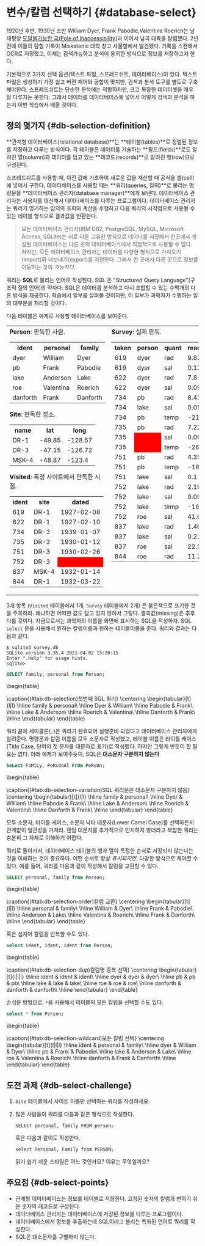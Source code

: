 



# 변수/칼럼 선택하기 {#database-select}


1920년 후반, 1930년 초반 William Dyer, Frank Pabodie,Valentina Roerich는 남태평양 [도달불가능한 극(Pole of Inaccessibility)](http://en.wikipedia.org/wiki/Pole_of_inaccessibility)과 이어서 남극 대륙을 탐험했다.
2년 전에 이들의 탐험 기록이 Miskatonic 대학 창고 사물함에서 발견됐다. 
기록을 스캔해서 OCR로 저장했고, 이제는 검색가능하고 분석이 용히한 방식으로 정보를 저장하고자 한다.

기본적으로 3가지 선택 옵션(텍스트 파일, 스프레드쉬트, 데이터베이스)이 있다. 
텍스트 파일은 생성하기 가장 쉽고 버젼 제어와 궁합이 맞지만, 검색과 분석 도구를 별도로 구축해야한다.
스프레드쉬트는 단순한 분석에는 적합하지만, 크고 복잡한 데이터셋을 매우 잘 다루지는 못한다.
그래서 데이터를 데이터베이스에 넣어서 어떻게 검색과 분석을 하는지 이번 학습에서 배울 것이다.



## 정의 몇가지 {#db-selection-definition}


**관계형 데이터베이스(relational database)**는 
**테이블(tables)**로 정렬된 정보를 저장하고 다루는 방식이다.
각 테이블은 데이터를 기술하는 **필드(fields)**로도 알려진 열(column)과
데이터를 담고 있는 **레코드(records)**로 알려진 행(row)으로 구성된다.

스프레드쉬트를 사용할 때, 이전 값에 기초하여 새로운 값을 계산할 때 공식을 셀(cell)에 넣어서 구한다.
데이터베이스를 사용할 때는 **쿼리(queries, 질의)**로 불리는 명령문을 
**데이터베이스 관리자(database manager)**에게 보낸다.
데이터베이스 관리자는 사용자를 대신해서 데이터베이스를 다루는 프로그램이다.
데이터베이스 관리자는 쿼리가 명기하는 임의의 조회와 계산을 수행하고 다음 쿼리의 시작점으로 사용될 수 있는
테이블 형식으로 결과값을 반환한다.

> 모든 데이터베이스 관리자(IBM DB2, PostgreSQL, MySQL, Microsoft Access, SQLite)는
> 서로 다른 고유한 방식으로 데이터를 저장해서 한곳에서 생성된 데이터베이스는 다른 곳의 데이터베이스에서
> 직접적으로 사용될 수 없다. 하지만, 모든 데이터베이스 관리자는 데이터를 다양한 형식으로 가져오기(import)와 내보내기(export)를 지원한다.
> 그래서 한 곳에서 다른 곳으로 정보를 이동하는 것이 *가능하다*.

쿼리는 **SQL**로 불리는 언어로 작성된다.
SQL 은 "Structured Query Language"(구조적 질의 언어)의 약자다.
SQL은 데이터를 분석하고 다시 조합할 수 있는 수백개의 다른 방식을 제공한다.
학습에서 일부를 살펴볼 것이지만, 이 일부가 과학자가 수행하는 일의 대부분을 처리할 것이다.

다음 테이블은 예제로 사용할 데이터베이스를 보여준다.


<table>
<tr>
<td valign="top">
<strong>Person</strong>: 판독한 사람.

<table>
  <tr> <th>ident</th> <th>personal</th> <th>family</th> </tr>
  <tr> <td>dyer</td> <td>William</td> <td>Dyer</td> </tr>
  <tr> <td>pb</td> <td>Frank</td> <td>Pabodie</td> </tr>
  <tr> <td>lake</td> <td>Anderson</td> <td>Lake</td> </tr>
  <tr> <td>roe</td> <td>Valentina</td> <td>Roerich</td> </tr>
  <tr> <td>danforth</td> <td>Frank</td> <td>Danforth</td> </tr>
</table>

<strong>Site</strong>: 판독한 장소.

<table>
  <tr> <th>name</th> <th>lat</th> <th>long</th> </tr>
  <tr> <td>DR-1</td> <td>-49.85</td> <td>-128.57</td> </tr>
  <tr> <td>DR-3</td> <td>-47.15</td> <td>-126.72</td> </tr>
  <tr> <td>MSK-4</td> <td>-48.87</td> <td>-123.4</td> </tr>
</table>

<strong>Visited</strong>: 특정 사이트에서 판독한 시점.

<table>
  <tr> <th>ident</th> <th>site</th> <th>dated</th> </tr>
  <tr> <td>619</td> <td>DR-1</td> <td>1927-02-08</td> </tr>
  <tr> <td>622</td> <td>DR-1</td> <td>1927-02-10</td> </tr>
  <tr> <td>734</td> <td>DR-3</td> <td>1939-01-07</td> </tr>
  <tr> <td>735</td> <td>DR-3</td> <td>1930-01-12</td> </tr>
  <tr> <td>751</td> <td>DR-3</td> <td>1930-02-26</td> </tr>
  <tr> <td>752</td> <td>DR-3</td> <td bgcolor="red">&nbsp;</td> </tr>
  <tr> <td>837</td> <td>MSK-4</td> <td>1932-01-14</td> </tr>
  <tr> <td>844</td> <td>DR-1</td> <td>1932-03-22</td> </tr>
</table>
</td>
<td valign="top">
<strong>Survey</strong>: 실제 판독.

<table>
  <tr> <th>taken</th> <th>person</th> <th>quant</th> <th>reading</th> </tr>
  <tr> <td>619</td> <td>dyer</td> <td>rad</td> <td>9.82</td> </tr>
  <tr> <td>619</td> <td>dyer</td> <td>sal</td> <td>0.13</td> </tr>
  <tr> <td>622</td> <td>dyer</td> <td>rad</td> <td>7.8</td> </tr>
  <tr> <td>622</td> <td>dyer</td> <td>sal</td> <td>0.09</td> </tr>
  <tr> <td>734</td> <td>pb</td> <td>rad</td> <td>8.41</td> </tr>
  <tr> <td>734</td> <td>lake</td> <td>sal</td> <td>0.05</td> </tr>
  <tr> <td>734</td> <td>pb</td> <td>temp</td> <td>-21.5</td> </tr>
  <tr> <td>735</td> <td>pb</td> <td>rad</td> <td>7.22</td> </tr>
  <tr> <td>735</td> <td bgcolor="red">&nbsp;</td> <td>sal</td> <td>0.06</td> </tr>
  <tr> <td>735</td> <td bgcolor="red">&nbsp;</td> <td>temp</td> <td>-26.0</td> </tr>
  <tr> <td>751</td> <td>pb</td> <td>rad</td> <td>4.35</td> </tr>
  <tr> <td>751</td> <td>pb</td> <td>temp</td> <td>-18.5</td> </tr>
  <tr> <td>751</td> <td>lake</td> <td>sal</td> <td>0.1</td> </tr>
  <tr> <td>752</td> <td>lake</td> <td>rad</td> <td>2.19</td> </tr>
  <tr> <td>752</td> <td>lake</td> <td>sal</td> <td>0.09</td> </tr>
  <tr> <td>752</td> <td>lake</td> <td>temp</td> <td>-16.0</td> </tr>
  <tr> <td>752</td> <td>roe</td> <td>sal</td> <td>41.6</td> </tr>
  <tr> <td>837</td> <td>lake</td> <td>rad</td> <td>1.46</td> </tr>
  <tr> <td>837</td> <td>lake</td> <td>sal</td> <td>0.21</td> </tr>
  <tr> <td>837</td> <td>roe</td> <td>sal</td> <td>22.5</td> </tr>
  <tr> <td>844</td> <td>roe</td> <td>rad</td> <td>11.25</td> </tr>
</table>
</td>
</tr>
</table>


3개 항목 (`Visited` 테이블에서 1개, `Survey` 테이블에서 2개) 은 붉은색으로 표기한 것을 주목하라.
왜냐하면 어떠한 값도 담고 있지 않아서 그렇다. 결측값(missing)은 추후 다룰 것이다.
지금으로서는 과학자의 이름을 화면에 표시하는 SQL을 작성하자. 
SQL `select` 문을 사용해서 원하는 칼럼이름과 원하는 테이블이름을 준다.
쿼리와 결과는 다음과 같다.



```
$ sqlite3 survey.db
SQLite version 3.35.4 2021-04-02 15:20:15
Enter ".help" for usage hints.
sqlite>
```


```sql
SELECT family, personal from Person;
```


\begin{table}

\caption{(\#tab:db-selection)첫번째 SQL 쿼리}
\centering
\begin{tabular}[t]{l|l}
\hline
family & personal\\
\hline
Dyer & William\\
\hline
Pabodie & Frank\\
\hline
Lake & Anderson\\
\hline
Roerich & Valentina\\
\hline
Danforth & Frank\\
\hline
\end{tabular}
\end{table}



쿼리 끝에 세미콜론(`;`)은 쿼리가 완료되어 실행준비 되었다고 데이터베이스 관리자에게 알려준다.
명령문과 칼럼 이름을 모두 소문자로 작성했고, 테이블 이름은 타이틀 케이스(Title Case, 단어의 첫 문자를 대문자로 표기)로 작성했다.
하지만 그렇게 반듯이 할 필요는 없다. 아래 예제가 보여주듯이, SQL은 **대소문자 구분하지 않는다**



```sql
SeLeCt FaMiLy, PeRsOnAl FrOm PeRsOn;
```


\begin{table}

\caption{(\#tab:db-selection-variation)SQL 쿼리문은 대소문자 구분하지 않음}
\centering
\begin{tabular}[t]{l|l}
\hline
family & personal\\
\hline
Dyer & William\\
\hline
Pabodie & Frank\\
\hline
Lake & Anderson\\
\hline
Roerich & Valentina\\
\hline
Danforth & Frank\\
\hline
\end{tabular}
\end{table}

모두 소문자, 타이틀 케이스, 소문자 낙타 대문자(Lower Camel Case)를 선택하든지 관계없이 일관성을 가져라.
랜덤 대문자를 추가적으로 인지하지 않더라고 복잡한 쿼리는 충분히 그 자체로 이해하기 어렵다.


쿼리로 돌아가서, 데이터베이스 테이블의 행과 열이 특정한 순서로 저장되지 않는다는 것을 이해하는 것이 중요하다.
어떤 순서로 항상 *표시되지만*, 다양한 방식으로 제어할 수 있다.
예를 들어, 쿼리를 다음과 같이 작성해서 칼럼을 교환할 수 있다.


```sql
SELECT personal, family from Person;
```


\begin{table}

\caption{(\#tab:db-selection-order)칼럼 교환}
\centering
\begin{tabular}[t]{l|l}
\hline
personal & family\\
\hline
William & Dyer\\
\hline
Frank & Pabodie\\
\hline
Anderson & Lake\\
\hline
Valentina & Roerich\\
\hline
Frank & Danforth\\
\hline
\end{tabular}
\end{table}


혹은 심지어 칼럼을 반복할 수도 있다.



```sql
select ident, ident, ident from Person;
```


\begin{table}

\caption{(\#tab:db-selection-dup)칼럼명 중복 선택}
\centering
\begin{tabular}[t]{l|l|l}
\hline
ident & ident & ident\\
\hline
dyer & dyer & dyer\\
\hline
pb & pb & pb\\
\hline
lake & lake & lake\\
\hline
roe & roe & roe\\
\hline
danforth & danforth & danforth\\
\hline
\end{tabular}
\end{table}


손쉬운 방법으로, `*`을 사용해서 테이블의 모든 칼럼을 선택할 수도 있다.


```sql
select * from Person;
```


\begin{table}

\caption{(\#tab:db-selection-wildcard)모든 칼럼 선택}
\centering
\begin{tabular}[t]{l|l|l}
\hline
ident & personal & family\\
\hline
dyer & William & Dyer\\
\hline
pb & Frank & Pabodie\\
\hline
lake & Anderson & Lake\\
\hline
roe & Valentina & Roerich\\
\hline
danforth & Frank & Danforth\\
\hline
\end{tabular}
\end{table}


## 도전 과제 {#db-select-challenge}

1.  `Site` 테이블에서 사이트 이름만 선택하는 쿼리를 작성하세요.

2.  많은 사람들이 쿼리를 다음과 같은 형식으로 작성한다.

    ```
    SELECT personal, family FROM person;
    ```

    혹은 다음과 같이도 작성한다.

    ```
    select Personal, Family from PERSON;
    ```

    읽기 쉽기 쉬운 스타일은 어느 것인가요? 이유는 무엇일까요?


## 주요점 {#db-select-points}

*   관계형 데이터베이스는 정보를 테이블로 저장한다. 고정된 숫자의 칼럼과 변하기 쉬운 숫자의 레코드로 구성된다.
*   데이터베이스 관리자는 데이터베이스에 저장된 정보를 다루는 프로그램이다.
*   데이터베이스에서 정보를 추출하는데 SQL이라고 불리는 특화된 언어로 쿼리를 작성한다.
*   SQL은 대소문자를 구별하지 않는다.


